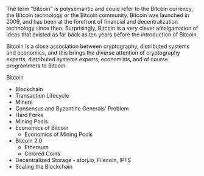 The term "Bitcoin" is polysemantic and could refer to the Bitcoin currency, the Bitcoin technology or the Bitcoin community. Bitcoin was launched in 2009, and has been at the forefront of financial and decentralization technology since then. Surprisingly, Bitcoin is a very clever amalgamation of ideas that  existed as far back as ten years before the introduction of Bitcoin. 

Bitcoin is a close association between cryptography, distributed systems and economics, and this brings the diverse attention of cryptography experts, distributed systems experts, economists, and of course programmers to Bitcoin.

Bitcoin 
- Blockchain
- Transaction Lifecycle
- Miners
- Consensus and Byzantine Generals' Problem
- Hard Forks
- Mining Pools
- Economics of Bitcoin
	- Economics of Mining Pools
- Bitcoin 2.0
	- Ethereum
	- Colored Coins
- Decentralized Storage - storj.io, Filecoin, IPFS
- Scaling the Blockchain